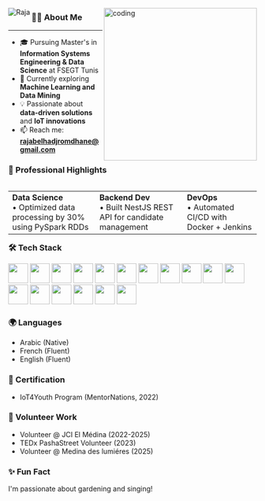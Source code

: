<section class="my-auto py-auto">
<p>  
<a>
<img src="https://readme-typing-svg.herokuapp.com/?font=Caveat&size=36&color=3aa4dacenter=true&vCenter=true&lines=Hi+%2C+I%27m+Raja+Belhadj+Romdhane;💻+Full-Stack+Developer+%7C+🌱+Data+Science+Student;" align="left" alt="Raja" />
</a>
     
<a> 
<img align="right" alt="coding" width="310" src="https://media.tenor.com/IF2JdxzmyN4AAAAj/coding-girl.gif">
</a>
</p>

<p class="pb-10"></p>
</section>

<section align="center my-12">
<div class="my-auto">
  
### 👨‍💻 About Me
---------------------------------------------------------------------------------------------------------------------
  
- 🎓 Pursuing Master's in **Information Systems Engineering & Data Science** at FSEGT Tunis
- 🌱 Currently exploring **Machine Learning and Data Mining**
- 💡 Passionate about **data-driven solutions** and **IoT innovations**
- 📫 Reach me: **rajabelhadjromdhane@gmail.com**

</div>

<div class="my-auto py-auto">

### 🚀 Professional Highlights

<table style="width:100%" align="left">
<tr>
<td colspan="6" align="left"> 
<strong>Data Science</strong><br>
• Optimized data processing by 30% using PySpark RDDs
</td>

<td colspan="6" align="left">
<strong>Backend Dev</strong><br>
• Built NestJS REST API for candidate management
</td>

<td colspan="6" align="left"> 
<strong>DevOps</strong><br>
• Automated CI/CD with Docker + Jenkins
</td>
</tr> 
</table>

### 🛠️ Tech Stack

<p align="left">
<!-- Data Science -->
<img src="https://cdn.jsdelivr.net/gh/devicons/devicon/icons/python/python-original.svg" width="40"/>
<img src="https://cdn.jsdelivr.net/gh/devicons/devicon/icons/pandas/pandas-original.svg" width="40"/>

<!-- Backend -->
<img src="https://cdn.jsdelivr.net/gh/devicons/devicon/icons/nodejs/nodejs-original.svg" width="40"/>
<img src="https://cdn.jsdelivr.net/gh/devicons/devicon/icons/typescript/typescript-original.svg" width="40"/>
<img src="https://cdn.jsdelivr.net/gh/devicons/devicon/icons/express/express-original.svg" width="40"/>

<!-- Frontend -->
  <img src="https://cdn.jsdelivr.net/gh/devicons/devicon/icons/angular/angular-original.svg" width="40" />
  <img src="https://cdn.jsdelivr.net/gh/devicons/devicon/icons/react/react-original.svg" width="40"/>
<img src="https://cdn.jsdelivr.net/gh/devicons/devicon/icons/bootstrap/bootstrap-original.svg" width="40"/>
  <img src="https://cdn.jsdelivr.net/gh/devicons/devicon/icons/figma/figma-original.svg" width="40"/>

<img src="https://cdn.jsdelivr.net/gh/devicons/devicon/icons/html5/html5-original.svg" width="40"/>
<img src="https://cdn.jsdelivr.net/gh/devicons/devicon/icons/css3/css3-original.svg" width="40"/>
  <img src="https://cdn.jsdelivr.net/gh/devicons/devicon/icons/javascript/javascript-original.svg" width="40"/>
  <img src="https://cdn.jsdelivr.net/gh/devicons/devicon/icons/postman/postman-original.svg" width="40"/>

<!-- DevOps -->
<img src="https://cdn.jsdelivr.net/gh/devicons/devicon/icons/docker/docker-original.svg" width="40"/>
<img src="https://cdn.jsdelivr.net/gh/devicons/devicon/icons/jenkins/jenkins-original.svg" width="40"/>

<!-- Database -->
<img src="https://cdn.jsdelivr.net/gh/devicons/devicon/icons/postgresql/postgresql-original.svg" width="40"/>
<img src="https://cdn.jsdelivr.net/gh/devicons/devicon/icons/firebase/firebase-plain.svg" width="40"/>
</p>

### 🌍 Languages
- Arabic (Native)
- French (Fluent)
- English (Fluent)

### 📜 Certification
- IoT4Youth Program (MentorNations, 2022)

### 🌟 Volunteer Work
- Volunteer  @ JCI El Médina (2022-2025)
- TEDx PashaStreet Volunteer (2023)
- Volunteer @ Medina des lumiéres (2025)

### ✨ Fun Fact
I'm passionate about gardening  and singing!



</div>
</section>
